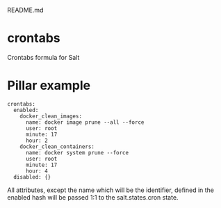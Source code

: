 README.md
# crontabs
Crontabs formula for Salt

# Pillar example
```sls
crontabs:
  enabled:
    docker_clean_images:
      name: docker image prune --all --force
      user: root
      minute: 17
      hour: 2
    docker_clean_containers:
      name: docker system prune --force
      user: root
      minute: 17
      hour: 4
  disabled: {}
```

All attributes, except the name which will be the identifier, defined in the enabled hash will be passed 1:1 to the salt.states.cron state.
